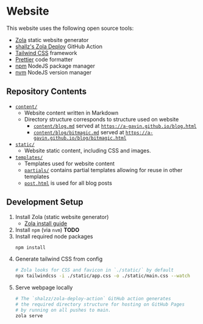 # Website

This website uses the following open source tools:

- [Zola](https://www.getzola.org/) static website generator
- [shallz's Zola Deploy](https://github.com/shalzz/zola-deploy-action) GitHub Action
- [Tailwind CSS](https://tailwindcss.com/) framework
- [Prettier](https://prettier.io/) code formatter
- [npm](https://www.npmjs.com/) NodeJS package manager
- [nvm](https://github.com/nvm-sh/nvm/blob/master/README.md) NodeJS version manager

## Repository Contents

- [`content/`](./content/)
  - Website content written in Markdown
  - Directory structure corresponds to structure used on website
    - [`content/blog.md`](./content/blog.md) served at [`https://a-gavin.github.io/blog.html`](https://a-gavin.github.io/blog.html)
    - [`content/blog/bitmagic.md`](./content/blog/bitmagic.md) served at [`https://a-gavin.github.io/blog/bitmagic.html`](https://a-gavin.github.io/blog/bitmagic.html)
- [`static/`](./static/)
  - Website static content, including CSS and images.
- [`templates/`](./templates/)
  - Templates used for website content
  - [`partials/`](./templates/partials/) contains partial templates allowing for reuse in other templates
  - [`post.html`](./templates/post.html) is used for all blog posts

## Development Setup

1. Install Zola (static website generator)
   - [Zola install guide](https://www.getzola.org/documentation/getting-started/installation/)
2. Install `npm` (via `nvm`)
   **TODO**
3. Install required node packages
   ```Bash
   npm install
   ```
4. Generate tailwind CSS from config
   ```Bash
   # Zola looks for CSS and favicon in `./static/` by default
   npx tailwindcss -i ./static/app.css -o ./static/main.css --watch
   ```
5. Serve webpage locally
   ```Bash
   # The `shalzz/zola-deploy-action` GitHub action generates
   # the required directory structure for hosting on GitHub Pages
   # by running on all pushes to main.
   zola serve
   ```
